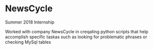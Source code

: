 # NewsCycle
Summer 2018 Internship

Worked with company NewsCycle in creqating python scripts that help accomplish specific taskas such as looking for problematic phrases or 
checking MySql tables
